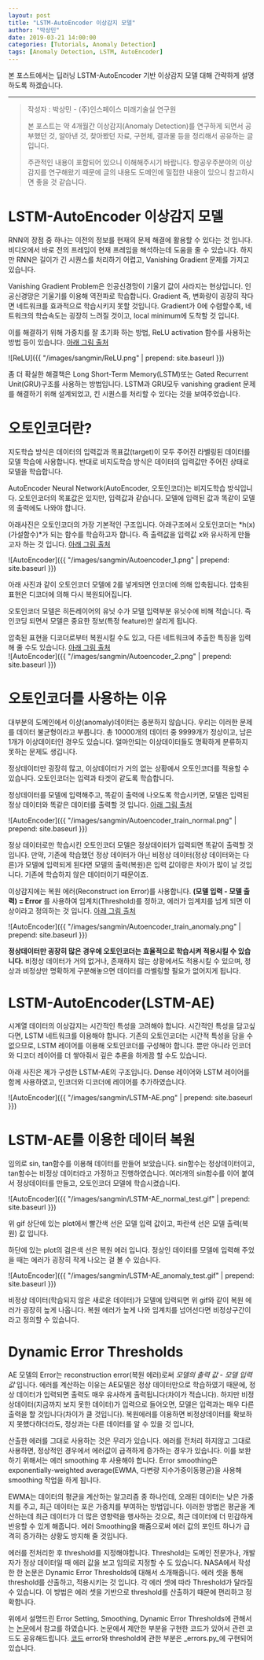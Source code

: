 ```yaml
---
layout: post
title: "LSTM-AutoEncoder 이상감지 모델"
author: "박상민"
date: 2019-03-21 14:00:00
categories: [Tutorials, Anomaly Detection]
tags: [Anomaly Detection, LSTM, AutoEncoder]
---
```


본 포스트에서는 딥러닝 LSTM-AutoEncoder 기반 이상감지 모델 대해 간략하게 설명하도록 하겠습니다.

---

> 작성자 : 박상민 - (주)인스페이스 미래기술실 연구원 
>
> 본 포스트는 약 4개월간 이상감지(Anomaly Detection)를 연구하게 되면서 공부했던 것, 알아낸 것, 찾아봤던 자료, 구현체, 결과물 등을 정리해서 공유하는 글 입니다.   
>
> 주관적인 내용이 포함되어 있으니 이해해주시기 바랍니다. 항공우주분야의 이상감지를 연구해왔기 때문에 글의 내용도 도메인에 밀접한 내용이 있으니 참고하시면 좋을 것 같습니다.

# LSTM-AutoEncoder 이상감지 모델

RNN의 장점 중 하나는 이전의 정보를 현재의 문제 해결에 활용할 수 있다는 것 입니다. 비디오에서 바로 전의 프레임이 현재 프레임을 해석하는데 도움을 줄 수 있습니다. 하지만 RNN은 길이가 긴 시퀀스를 처리하기 어렵고, Vanishing Gradient 문제를 가지고 있습니다. 

Vanishing Gradient Problem은 인공신경망이 기울기 값이 사라지는 현상입니다. 인공신경망은 기울기를 이용해 역전파로 학습합니다. Gradient 즉, 변화량이 굉장히 작다면 네트워크를 효과적으로 학습시키지 못할 것입니다. Gradient가 0에 수렴할수록, 네트워크의 학습속도는 굉장히 느려질 것이고, local minimum에 도착할 것 입니다. 

이를 해결하기 위해 가중치를 잘 초기화 하는 방법, ReLU activation 함수를 사용하는 방법 등이 있습니다. [아래 그림 출처](https://medium.com/tinymind/a-practical-guide-to-relu-b83ca804f1f7)   

![ReLU]({{ "/images/sangmin/ReLU.png" | prepend: site.baseurl }})

좀 더 확실한 해결책은 Long Short-Term Memory(LSTM)또는 Gated Recurrent Unit(GRU)구조를 사용하는 방법입니다. LSTM과 GRU모두 vanishing gradient 문제를 해결하기 위해 설계되었고, 킨 시퀀스를 처리할 수 있다는 것을 보여주었습니다. 

# 오토인코더란?

지도학습 방식은 데이터의 입력값과 목표값(target)이 모두 주어진 라벨링된 데이터를 모델 학습에 사용합니다. 반대로 비지도학습 방식은 데이터의 입력값만 주어진 상태로 모델을 학습합니다. 

AutoEncoder Neural Network(AutoEncoder, 오토인코더)는 비지도학습 방식입니다. 오토인코더의 목표값은 있지만, 입력값과 같습니다. 모델에 입력된 값과 똑같이 모델의 출력에도 나와야 합니다.  

아래사진은 오토인코더의 가장 기본적인 구조입니다. 아래구조에서 오토인코더는 *h(x)(가설함수)*가 되는 함수를 학습하고자 합니다. 즉 출력값을 입력값 x와 유사하게 만들고자 하는 것 입니다. [아래 그림 출처](http://solarisailab.com/archives/113)  

![AutoEncoder]({{ "/images/sangmin/Autoencoder_1.png" | prepend: site.baseurl }})

아래 사진과 같이 오토인코더 모델에 2를 넣게되면 인코더에 의해 압축됩니다. 압축된 표현은 디코더에 의해 다시 복원되어집니다. 

오토인코더 모델은 히든레이어의 유닛 수가 모델 입력부분 유닛수에 비해 적습니다. 즉 인코딩 되면서 모델은 중요한 정보(특정 feature)만 살리게 됩니다. 

압축된 표현을 디코더로부터 복원시킬 수도 있고, 다른 네트워크에 추출한 특징을 입력해 줄 수도 있습니다. [아래 그림 출처](https://blog.keras.io/building-autoencoders-in-keras.html)      
![AutoEncoder]({{ "/images/sangmin/Autoencoder_2.png" | prepend: site.baseurl }})

# 오토인코더를 사용하는 이유

대부분의 도메인에서 이상(anomaly)데이터는 충분하지 않습니다. 우리는 이러한 문제를 데이터 불균형이라고 부릅니다. 총 10000개의 데이터 중 9999개가 정상이고, 남은 1개가 이상데이터인 경우도 있습니다. 얼마안되는 이상데이터들도 명확하게 분류하지 못하는 문제도 생깁니다.

정상데이터만 굉장히 많고, 이상데이터가 거의 없는 상황에서 오토인코더를 적용할 수 있습니다. 오토인코더는 입력과 타겟이 같도록 학습합니다. 

정상데이터를 모델에 입력해주고, 똑같이 출력에 나오도록 학습시키면, 모델은 입력된 정상 데이터와 똑같은 데이터를 출력할 것 입니다.  [아래 그림 출처](https://blog.keras.io/building-autoencoders-in-keras.html)    
    
![AutoEncoder]({{ "/images/sangmin/Autoencoder_train_normal.png" | prepend: site.baseurl }})

정상 데이터로만 학습시킨 오토인코더 모델은 정상데이터가 입력되면 똑같이 출력할 것입니다. 만약, 기존에 학습했던 정상 데이터가 아닌 비정상 데이터(정상 데이터와는 다른)가 모델에 입력되게 된다면 모델의 출력(복원)은 입력 값이랑은 차이가 많이 날 것입니다. 기존에 학습하지 않은 데이터이기 때문이죠. 

이상감지에는 복원 에러(Reconstruct ion Error)를 사용합니다.  __(모델 입력 - 모델 출력) = Error__ 를 사용하여 임계치(Threshold)를 정하고, 에러가 임계치를 넘게 되면 이상이라고 정의하는 것 입니다. 
[아래 그림 출처](https://blog.keras.io/building-autoencoders-in-keras.html)    
    
![AutoEncoder]({{ "/images/sangmin/Autoencoder_train_anomaly.png" | prepend: site.baseurl }})

__정상데이터만 굉장히 많은 경우에 오토인코더는 효율적으로 학습시켜 적용시킬 수 있습니다.__ 비정상 데이터가 거의 없거나, 존재하지 않는 상황에서도 적용시킬 수 있으며, 정상과 비정상만 명확하게 구분해놓으면 데이터를 라벨링할 필요가 없어지게 됩니다.

# LSTM-AutoEncoder(LSTM-AE)

시계열 데이터의 이상감지는 시간적인 특성을 고려해야 합니다. 시간적인 특성을 담고싶다면, LSTM 네트워크를 이용해야 합니다. 기존의 오토인코더는 시간적 특성을 담을 수 없으므로, LSTM 레이어를 이용해 오토인코더를 구성해야 합니다. 뿐만 아니라 인코더와 디코더 레이어를 더 쌓아줘서 깊은 추론을 하게끔 할 수도 있습니다.

아래 사진은 제가 구성한 LSTM-AE의 구조입니다. Dense 레이어와 LSTM 레이어를 함께 사용하였고, 인코더와 디코더에 레이어를 추가하였습니다.

![AutoEncoder]({{ "/images/sangmin/LSTM-AE.png" | prepend: site.baseurl }})

# LSTM-AE를 이용한 데이터 복원

임의로 sin, tan함수를 이용해 데이터를 만들어 보았습니다. sin함수는 정상데이터이고, tan함수는 비정상 데이터라고 가정하고 진행하였습니다. 여러개의 sin함수를 이어 붙여서 정상데이터를 만들고, 오토인코더 모델에 학습시켰습니다.  

![AutoEncoder]({{ "/images/sangmin/LSTM-AE_normal_test.gif" | prepend: site.baseurl }})

위 gif 상단에 있는 plot에서 빨간색 선은 모델 입력 값이고, 파란색 선은 모델 출력(복원) 값 입니다. 

하단에 있는 plot의 검은색 선은 복원 에러 입니다. 정상인 데이터를 모델에 입력해 주었을 때는 에러가 굉장히 작게 나오는 걸 볼 수 있습니다.  

![AutoEncoder]({{ "/images/sangmin/LSTM-AE_anomaly_test.gif" | prepend: site.baseurl }})

비정상 데이터(학습되지 않은 새로운 데이터)가 모델에 입력되면 위 gif와 같이 복원 에러가 굉장히 높게 나옵니다. 복원 에러가 높게 나와 임계치를 넘어선다면 비정상구간이라고 정의할 수 있습니다.

# Dynamic Error Thresholds

AE 모델의 Error는 reconstruction error(복원 에러)로써 _모델의 출력 값 - 모델 입력 값_ 입니다. 에러를 계산하는 이유는 AE모델은 정상 데이터만으로 학습하였기 때문에, 정상 데이터가 입력되면 출력도 매우 유사하게 출력됩니다(차이가 적습니다). 하지만 비정상데이터(지금까지 보지 못한 데이터)가 입력으로 들어오면, 모델은 입력과는 매우 다른 출력을 할 것입니다(차이가 클 것입니다). 복원에러를 이용하면 비정상데이터를 확보하지 못헀다하더라도, 정상과는 다른 데이터를 알 수 있을 것 입니다, 

산출한 에러를 그대로 사용하는 것은 무리가 있습니다. 에러를 전처리 하지않고 그대로 사용하면, 정상적인 경우에서 에러값이 급격하게 증가하는 경우가 있습니다. 이를 보완하기 위해서는 에러 smoothing 후 사용해야 합니다. Error smoothing은 exponentially-weighted average(EWMA, 다변량 지수가중이동평균)을 사용해 smoothing 작업을 하게 됩니다. 

EWMA는 데이터의 평균을 계산하는 알고리즘 중 하나인데, 오래된 데이터는 낮은 가중치를 주고, 최근 데이터는 포은 가중치를 부여하는 방법입니다. 이러한 방법은 평균을 계산하는데 최근 데이터가 더 많은 영향력을 행사하는 것으로, 최근 데이터에 더 민감하게 반응할 수 있게 해줍니다. 에러 Smoothing을 해줌으로써 에러 값의 포인트 하나가 급격히 증가하는 상황도 방지해 줄 것입니다.

에러를 전처리한 후 threshold를 지정해야합니다. Threshold는 도메인 전문가나, 개발자가 정상 데이터일 때 에러 값을 보고 임의로 지정할 수 도 있습니다. NASA에서 작성한 한 논문은 Dynamic Error Thresholds에 대해서 소개해줍니다. 에러 셋을 통해 threshold를 산출하고, 적용시키는 것 입니다. 각 에러 셋에 따라 Threshold가 달라질 수 있습니다. 이 방법은 에러 셋을 기반으로 threshold를 산출하기 때문에 편리하고 정확합니다. 

위에서 설명드린 Error Setting, Smoothing, Dynamic Error Thresholds에 관해서는 [논문](https://arxiv.org/pdf/1802.04431.pdf)에서 참고를 하였습니다. 논문에서 제안한 부분을 구현한 코드가 있어서 관련 코드도 공유해드립니다. [코드](https://github.com/khundman/telemanom) error와 threshold에 관한 부분은 _errors.py_에 구현되어 있습니다. 

